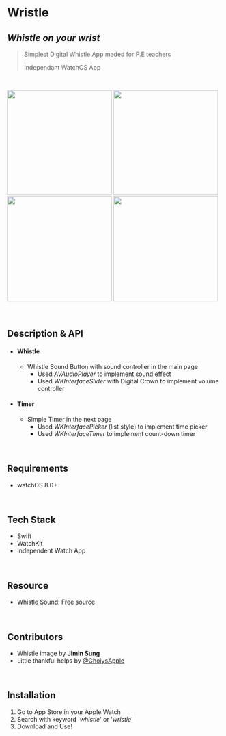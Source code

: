 # Wristle

## _Whistle on your wrist_
> Simplest Digital Whistle App maded for P.E teachers    
> 
> Independant WatchOS App                

</br>   
<p float="left">
  <img src="https://user-images.githubusercontent.com/47246760/173627160-e800fe2c-96d6-49b0-b78b-d6b79f67cadc.gif" width="245" />
  <img src="https://user-images.githubusercontent.com/47246760/173628718-e1911484-1111-4321-b240-eb29192d1983.gif" width="245" /> 
  <img src="https://user-images.githubusercontent.com/47246760/173628767-11f03004-3e65-4c0e-ad20-06f8aaeddc10.gif" width="245" />
  <img src="https://user-images.githubusercontent.com/47246760/173628921-a982cc39-d61d-452c-a0da-90f7fe7b4fd1.gif" width="245" />
</p>
</br>   

## Description & API
* #### **Whistle** ####
  * Whistle Sound Button with sound controller in the main page
    * Used _AVAudioPlayer_ to implement sound effect
    * Used _WKInterfaceSlider_ with Digital Crown to implement volume controller
* #### **Timer** ####
  * Simple Timer in the next page
    * Used _WKInterfacePicker_ (list style) to implement time picker
    * Used _WKInterfaceTimer_ to implement count-down timer       

</br>   

## Requirements
* watchOS 8.0+     

</br>   

## Tech Stack
* Swift
* WatchKit
* Independent Watch App     

</br>   

## Resource
* Whistle Sound: Free source     

</br>   

## Contributors
* Whistle image by **Jimin Sung**
* Little thankful helps by [@ChoiysApple](https://github.com/ChoiysApple)    

</br>   

## Installation
1. Go to App Store in your Apple Watch
2. Search with keyword '_whistle_' or '_wristle_'
3. Download and Use!
